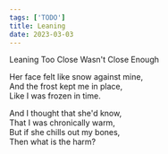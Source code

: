 ```yaml
---  
tags: ['TODO']
title: Leaning
date: 2023-03-03
---
```


Leaning Too Close Wasn't Close Enough

Her face felt like snow against mine,  
And the frost kept me in place,  
Like I was frozen in time.

And I thought that she'd know,  
That I was chronically warm,  
But if she chills out my bones,  
Then what is the harm?
